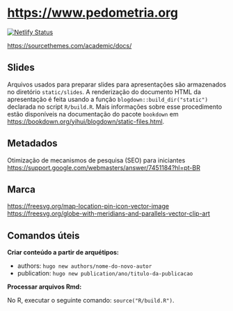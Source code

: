 # https://www.pedometria.org

[![Netlify Status](https://api.netlify.com/api/v1/badges/f2a922a3-8420-4a88-be51-8864373e483d/deploy-status)](https://app.netlify.com/sites/jovial-cori-35adc4/deploys)

https://sourcethemes.com/academic/docs/


## Slides

Arquivos usados para preparar slides para apresentações são armazenados no diretório `static/slides`. A renderização do documento HTML da apresentação é feita usando a função `blogdown::build_dir("static")` declarada no script `R/build.R`. Mais informações sobre esse procedimento estão disponíveis na documentação do pacote `bookdown` em https://bookdown.org/yihui/blogdown/static-files.html.

## Metadados

Otimização de mecanismos de pesquisa (SEO) para iniciantes
https://support.google.com/webmasters/answer/7451184?hl=pt-BR

## Marca

https://freesvg.org/map-location-pin-icon-vector-image
https://freesvg.org/globe-with-meridians-and-parallels-vector-clip-art

## Comandos úteis

__Criar conteúdo a partir de arquétipos:__

* authors: `hugo new authors/nome-do-novo-autor`
* publication: `hugo new publication/ano/titulo-da-publicacao`

__Processar arquivos Rmd:__

No R, executar o seguinte comando: `source("R/build.R")`.